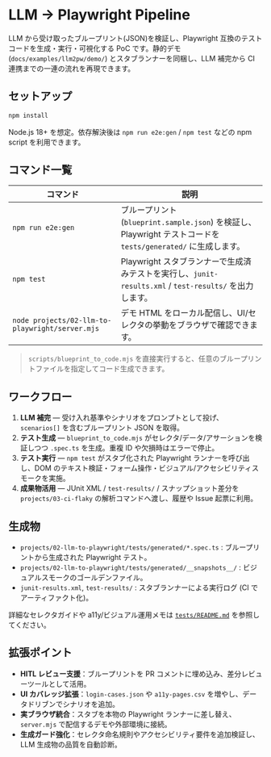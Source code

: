 # LLM → Playwright Pipeline

LLM から受け取ったブループリント(JSON)を検証し、Playwright 互換のテストコードを生成・実行・可視化する PoC です。静的デモ (`docs/examples/llm2pw/demo/`) とスタブランナーを同梱し、LLM 補完から CI 連携までの一連の流れを再現できます。

## セットアップ

```bash
npm install
```

Node.js 18+ を想定。依存解決後は `npm run e2e:gen` / `npm test` などの npm script を利用できます。

## コマンド一覧

| コマンド | 説明 |
| --- | --- |
| `npm run e2e:gen` | ブループリント (`blueprint.sample.json`) を検証し、Playwright テストコードを `tests/generated/` に生成します。 |
| `npm test` | Playwright スタブランナーで生成済みテストを実行し、`junit-results.xml` / `test-results/` を出力します。 |
| `node projects/02-llm-to-playwright/server.mjs` | デモ HTML をローカル配信し、UI/セレクタの挙動をブラウザで確認できます。 |

> `scripts/blueprint_to_code.mjs` を直接実行すると、任意のブループリントファイルを指定してコード生成できます。

## ワークフロー

1. **LLM 補完** — 受け入れ基準やシナリオをプロンプトとして投げ、`scenarios[]` を含むブループリント JSON を取得。
2. **テスト生成** — `blueprint_to_code.mjs` がセレクタ/データ/アサーションを検証しつつ `.spec.ts` を生成。重複 ID や欠損時はエラーで停止。
3. **テスト実行** — `npm test` がスタブ化された Playwright ランナーを呼び出し、DOM のテキスト検証・フォーム操作・ビジュアル/アクセシビリティスモークを実施。
4. **成果物活用** — JUnit XML / `test-results/` / スナップショット差分を `projects/03-ci-flaky` の解析コマンドへ渡し、履歴や Issue 起票に利用。

## 生成物

- `projects/02-llm-to-playwright/tests/generated/*.spec.ts` : ブループリントから生成された Playwright テスト。
- `projects/02-llm-to-playwright/tests/generated/__snapshots__/` : ビジュアルスモークのゴールデンファイル。
- `junit-results.xml`, `test-results/` : スタブランナーによる実行ログ (CI でアーティファクト化)。

詳細なセレクタガイドや a11y/ビジュアル運用メモは [`tests/README.md`](tests/README.md) を参照してください。

## 拡張ポイント

- **HITL レビュー支援**：ブループリントを PR コメントに埋め込み、差分レビューツールとして活用。
- **UI カバレッジ拡張**：`login-cases.json` や `a11y-pages.csv` を増やし、データドリブンでシナリオを追加。
- **実ブラウザ統合**：スタブを本物の Playwright ランナーに差し替え、`server.mjs` で配信するデモや外部環境に接続。
- **生成ガード強化**：セレクタ命名規則やアクセシビリティ要件を追加検証し、LLM 生成物の品質を自動診断。
